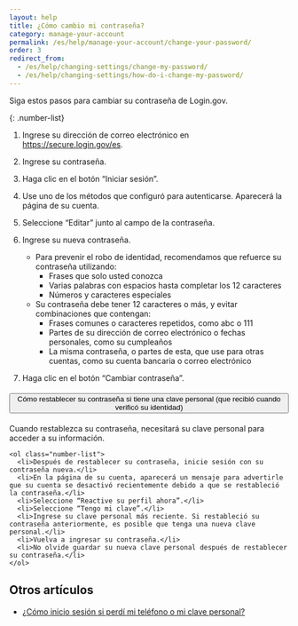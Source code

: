 ```yaml
---
layout: help
title: ¿Cómo cambio mi contraseña?
category: manage-your-account
permalink: /es/help/manage-your-account/change-your-password/
order: 3
redirect_from:
  - /es/help/changing-settings/change-my-password/
  - /es/help/changing-settings/how-do-i-change-my-password/
---
```


Siga estos pasos para cambiar su contraseña de Login.gov.

{: .number-list}

1. Ingrese su dirección de correo electrónico en <https://secure.login.gov/es>.

1. Ingrese su contraseña.

1. Haga clic en el botón “Iniciar sesión”.

1. Use uno de los métodos que configuró para autenticarse. Aparecerá la página de su cuenta.

1. Seleccione “Editar” junto al campo de la contraseña.

1. Ingrese su nueva contraseña.
   * Para prevenir el robo de identidad, recomendamos que refuerce su contraseña utilizando: 
     * Frases que solo usted conozca 
     * Varias palabras con espacios hasta completar los 12 caracteres 
     * Números y caracteres especiales 
   * Su contraseña debe tener 12 caracteres o más, y evitar combinaciones que contengan:
     * Frases comunes o caracteres repetidos, como abc o 111
     * Partes de su dirección de correo electrónico o fechas personales, como su cumpleaños
     * La misma contraseña, o partes de esta, que use para otras cuentas, como su cuenta bancaria o correo electrónico

1. Haga clic en el botón “Cambiar contraseña”.

<div class="usa-accordion usa-accordion--bordered margin-y-4">
  <h4 class="usa-accordion__heading">
    <button
      type="button"
      class="usa-accordion__button"
      aria-expanded="false"
      aria-controls="b-a1"
    >
      Cómo restablecer su contraseña si tiene una clave personal (que recibió cuando verificó su identidad)
    </button>
  </h4>
  <div id="b-a1" class="usa-accordion__content usa-prose">
    Cuando restablezca su contraseña, necesitará su clave personal para acceder a su información.

    <ol class="number-list">
      <li>Después de restablecer su contraseña, inicie sesión con su contraseña nueva.</li>
      <li>En la página de su cuenta, aparecerá un mensaje para advertirle que su cuenta se desactivó recientemente debido a que se restableció la contraseña.</li>
      <li>Seleccione “Reactive su perfil ahora”.</li>
      <li>Seleccione “Tengo mi clave”.</li>
      <li>Ingrese su clave personal más reciente. Si restableció su contraseña anteriormente, es posible que tenga una nueva clave personal.</li>
      <li>Vuelva a ingresar su contraseña.</li>
      <li>No olvide guardar su nueva clave personal después de restablecer su contraseña.</li>
    </ol>
  </div>
</div>


## Otros artículos

* [¿Cómo inicio sesión si perdí mi teléfono o mi clave personal?](/es/help/trouble-signing-in/how-to-sign-in/)
